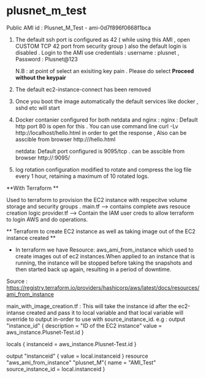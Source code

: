 # plusnet_m_test

Public AMI id : Plusnet_M_Test - ami-0d7f896f0668f1bca

1. The default ssh port is configured as 42 (  while using this AMI , open CUSTOM TCP 42 port from security group ) also the default login is disabled . Login to the AMI use credentials : username : plusnet , Password : Plusnet@123
   
   N.B : at point of select an exisiting key pain . Please do select **Proceed without the keypair**
   
3. The default ec2-instance-connect has been removed 
4. Once you boot the image automatically the default services like docker , sshd etc will start 
5. Docker contanier configured for both netdata and nginx : 
    nginx : Default http port 80 is open for this . 
            You can use command line curl -Lv http://localhost/hello.html in order to get the response , Also can be asscible from browser http://<public ip>/hello.html 
    
    netdata: Default port configured is 9095/tcp . 
             can be asscible from browser http://<public ip>:9095/
5. log rotation configuration modified to rotate and compress the log file every 1 hour, retaining a maximum of 10 rotated logs.


**With Terraform **

Used to terraform to provision the EC2 instance with respecitve volume storage and security groups . 
main.tf --> contains complete  aws resouce creation logic
provider.tf --> Contain the IAM user creds to allow terraform to login AWS and do operations. 

** Terraform to create EC2 instance as well as taking image out of the EC2 instance created **

   - In terraform we have Resource: aws_ami_from_instance which used to create images out of ec2 instances.When applied to an instance that is running, the instance will be stopped before taking the snapshots and then started back up again, resulting in a period of downtime.

Source : https://registry.terraform.io/providers/hashicorp/aws/latest/docs/resources/ami_from_instance
    
   main_with_image_creation.tf  : 
            This will take the instance id after the ec2-intanse created and pass it to local variable and that local variable will override to output in-order to use with source_instance_id.
   e.g :
   output "instance_id" {
  description = "ID of the EC2 instance"
  value       = aws_instance.Plusnet-Test.id
}

locals {
  instanceid =  aws_instance.Plusnet-Test.id
}

output "instanceid" {
  value = local.instanceid
}
resource "aws_ami_from_instance" "plusnet_M"{
       name = "AMI_Test"
       source_instance_id  = local.instanceid
   }
